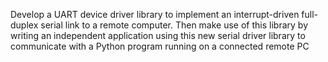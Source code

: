 Develop a UART device driver library to implement an interrupt-driven full-duplex serial link to a remote computer. Then make use of this library by writing an independent application using this new serial driver library to communicate with a Python program running on a connected remote PC

